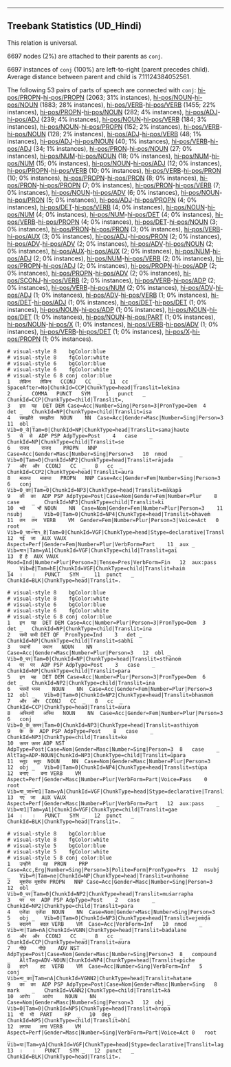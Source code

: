 

--------------------------------------------------------------------------------

## Treebank Statistics (UD_Hindi)

This relation is universal.

6697 nodes (2%) are attached to their parents as `conj`.

6697 instances of `conj` (100%) are left-to-right (parent precedes child).
Average distance between parent and child is 7.11124384052561.

The following 53 pairs of parts of speech are connected with `conj`: [hi-pos/PROPN]()-[hi-pos/PROPN]() (2063; 31% instances), [hi-pos/NOUN]()-[hi-pos/NOUN]() (1883; 28% instances), [hi-pos/VERB]()-[hi-pos/VERB]() (1455; 22% instances), [hi-pos/PROPN]()-[hi-pos/NOUN]() (282; 4% instances), [hi-pos/ADJ]()-[hi-pos/ADJ]() (239; 4% instances), [hi-pos/NOUN]()-[hi-pos/VERB]() (184; 3% instances), [hi-pos/NOUN]()-[hi-pos/PROPN]() (152; 2% instances), [hi-pos/VERB]()-[hi-pos/NOUN]() (128; 2% instances), [hi-pos/ADJ]()-[hi-pos/VERB]() (48; 1% instances), [hi-pos/ADJ]()-[hi-pos/NOUN]() (40; 1% instances), [hi-pos/VERB]()-[hi-pos/ADJ]() (34; 1% instances), [hi-pos/PRON]()-[hi-pos/NOUN]() (27; 0% instances), [hi-pos/NUM]()-[hi-pos/NOUN]() (18; 0% instances), [hi-pos/NUM]()-[hi-pos/NUM]() (15; 0% instances), [hi-pos/NOUN]()-[hi-pos/ADJ]() (12; 0% instances), [hi-pos/PROPN]()-[hi-pos/VERB]() (10; 0% instances), [hi-pos/VERB]()-[hi-pos/PRON]() (10; 0% instances), [hi-pos/PROPN]()-[hi-pos/PRON]() (8; 0% instances), [hi-pos/PRON]()-[hi-pos/PROPN]() (7; 0% instances), [hi-pos/PRON]()-[hi-pos/VERB]() (7; 0% instances), [hi-pos/NOUN]()-[hi-pos/ADV]() (6; 0% instances), [hi-pos/NOUN]()-[hi-pos/PRON]() (5; 0% instances), [hi-pos/ADJ]()-[hi-pos/PROPN]() (4; 0% instances), [hi-pos/DET]()-[hi-pos/VERB]() (4; 0% instances), [hi-pos/NOUN]()-[hi-pos/NUM]() (4; 0% instances), [hi-pos/NUM]()-[hi-pos/DET]() (4; 0% instances), [hi-pos/VERB]()-[hi-pos/PROPN]() (4; 0% instances), [hi-pos/DET]()-[hi-pos/NOUN]() (3; 0% instances), [hi-pos/PRON]()-[hi-pos/PRON]() (3; 0% instances), [hi-pos/VERB]()-[hi-pos/AUX]() (3; 0% instances), [hi-pos/ADJ]()-[hi-pos/PRON]() (2; 0% instances), [hi-pos/ADV]()-[hi-pos/ADV]() (2; 0% instances), [hi-pos/ADV]()-[hi-pos/NOUN]() (2; 0% instances), [hi-pos/AUX]()-[hi-pos/AUX]() (2; 0% instances), [hi-pos/NUM]()-[hi-pos/ADJ]() (2; 0% instances), [hi-pos/NUM]()-[hi-pos/VERB]() (2; 0% instances), [hi-pos/PROPN]()-[hi-pos/ADJ]() (2; 0% instances), [hi-pos/PROPN]()-[hi-pos/ADP]() (2; 0% instances), [hi-pos/PROPN]()-[hi-pos/ADV]() (2; 0% instances), [hi-pos/SCONJ]()-[hi-pos/VERB]() (2; 0% instances), [hi-pos/VERB]()-[hi-pos/ADP]() (2; 0% instances), [hi-pos/VERB]()-[hi-pos/NUM]() (2; 0% instances), [hi-pos/ADV]()-[hi-pos/ADJ]() (1; 0% instances), [hi-pos/ADV]()-[hi-pos/VERB]() (1; 0% instances), [hi-pos/DET]()-[hi-pos/ADJ]() (1; 0% instances), [hi-pos/DET]()-[hi-pos/DET]() (1; 0% instances), [hi-pos/NOUN]()-[hi-pos/ADP]() (1; 0% instances), [hi-pos/NOUN]()-[hi-pos/DET]() (1; 0% instances), [hi-pos/NOUN]()-[hi-pos/PART]() (1; 0% instances), [hi-pos/NOUN]()-[hi-pos/X]() (1; 0% instances), [hi-pos/VERB]()-[hi-pos/ADV]() (1; 0% instances), [hi-pos/VERB]()-[hi-pos/DET]() (1; 0% instances), [hi-pos/X]()-[hi-pos/PROPN]() (1; 0% instances).


~~~ conllu
# visual-style 8	bgColor:blue
# visual-style 8	fgColor:white
# visual-style 6	bgColor:blue
# visual-style 6	fgColor:white
# visual-style 6 8 conj	color:blue
1	लेकिन	लेकिन	CCONJ	CC	_	11	cc	_	SpaceAfter=No|ChunkId=CCP|ChunkType=head|Translit=lekina
2	,	COMMA	PUNCT	SYM	_	1	punct	_	ChunkId=CCP|ChunkType=child|Translit=,
3	इस	यह	DET	DEM	Case=Acc|Number=Sing|Person=3|PronType=Dem	4	det	_	ChunkId=NP|ChunkType=child|Translit=isa
4	समझौते	समझौता	NOUN	NN	Case=Acc|Gender=Masc|Number=Sing|Person=3	11	obl	_	Vib=0_से|Tam=0|ChunkId=NP|ChunkType=head|Translit=samajhaute
5	से	से	ADP	PSP	AdpType=Post	4	case	_	ChunkId=NP|ChunkType=child|Translit=se
6	राजद	राजद	PROPN	NNP	Case=Acc|Gender=Masc|Number=Sing|Person=3	10	nmod	_	Vib=0|Tam=0|ChunkId=NP2|ChunkType=head|Translit=rājada
7	और	और	CCONJ	CC	_	8	cc	_	ChunkId=CCP2|ChunkType=head|Translit=aura
8	माकपा	माकपा	PROPN	NNP	Case=Acc|Gender=Fem|Number=Sing|Person=3	6	conj	_	Vib=0_का|Tam=0|ChunkId=NP3|ChunkType=head|Translit=mākapā
9	की	का	ADP	PSP	AdpType=Post|Case=Nom|Gender=Fem|Number=Plur	8	case	_	ChunkId=NP3|ChunkType=child|Translit=kī
10	भवें	भौं	NOUN	NN	Case=Nom|Gender=Fem|Number=Plur|Person=3	11	nsubj	_	Vib=0|Tam=0|ChunkId=NP4|ChunkType=head|Translit=bhaveṁ
11	तन	तन	VERB	VM	Gender=Fem|Number=Plur|Person=3|Voice=Act	0	root	_	Vib=0_जा+या१_है|Tam=0|ChunkId=VGF|ChunkType=head|Stype=declarative|Translit=tana
12	गई	जा	AUX	VAUX	Aspect=Perf|Gender=Fem|Number=Plur|VerbForm=Part	11	aux	_	Vib=या१|Tam=yA1|ChunkId=VGF|ChunkType=child|Translit=gaī
13	हैं	है	AUX	VAUX	Mood=Ind|Number=Plur|Person=3|Tense=Pres|VerbForm=Fin	12	aux:pass	_	Vib=है|Tam=hE|ChunkId=VGF|ChunkType=child|Translit=haiṁ
14	।	।	PUNCT	SYM	_	11	punct	_	ChunkId=BLK|ChunkType=head|Translit=.

~~~


~~~ conllu
# visual-style 8	bgColor:blue
# visual-style 8	fgColor:white
# visual-style 6	bgColor:blue
# visual-style 6	fgColor:white
# visual-style 6 8 conj	color:blue
1	इन	यह	DET	DEM	Case=Acc|Number=Plur|Person=3|PronType=Dem	3	det	_	ChunkId=NP|ChunkType=child|Translit=ina
2	सभी	सभी	DET	QF	PronType=Ind	3	det	_	ChunkId=NP|ChunkType=child|Translit=sabhī
3	स्‍थानों	स्थान	NOUN	NN	Case=Acc|Gender=Masc|Number=Plur|Person=3	12	obl	_	Vib=0_पर|Tam=0|ChunkId=NP|ChunkType=head|Translit=sthānoṁ
4	पर	पर	ADP	PSP	AdpType=Post	3	case	_	ChunkId=NP|ChunkType=child|Translit=para
5	इन	यह	DET	DEM	Case=Acc|Number=Plur|Person=3|PronType=Dem	6	det	_	ChunkId=NP2|ChunkType=child|Translit=ina
6	भस्‍मों	भस्म	NOUN	NN	Case=Acc|Gender=Fem|Number=Plur|Person=3	12	obl	_	Vib=0|Tam=0|ChunkId=NP2|ChunkType=head|Translit=bhasmoṁ
7	और	और	CCONJ	CC	_	8	cc	_	ChunkId=CCP|ChunkType=head|Translit=aura
8	अस्‍थियों	अस्थि	NOUN	NN	Case=Acc|Gender=Fem|Number=Plur|Person=3	6	conj	_	Vib=0_के_ऊपर|Tam=0|ChunkId=NP3|ChunkType=head|Translit=asthiyoṁ
9	के	के	ADP	PSP	AdpType=Post	8	case	_	ChunkId=NP3|ChunkType=child|Translit=ke
10	ऊपर	ऊपर	ADP	NST	AdpType=Post|Case=Nom|Gender=Masc|Number=Sing|Person=3	8	case	_	AltTag=ADP-NOUN|ChunkId=NP3|ChunkType=child|Translit=ūpara
11	स्‍तूप	स्‍तूप	NOUN	NN	Case=Nom|Gender=Masc|Number=Plur|Person=3	12	obj	_	Vib=0|Tam=0|ChunkId=NP4|ChunkType=head|Translit=stūpa
12	बनाए	बना	VERB	VM	Aspect=Perf|Gender=Masc|Number=Plur|VerbForm=Part|Voice=Pass	0	root	_	Vib=या_जा+या1|Tam=yA|ChunkId=VGF|ChunkType=head|Stype=declarative|Translit=banāe
13	गए	जा	AUX	VAUX	Aspect=Perf|Gender=Masc|Number=Plur|VerbForm=Part	12	aux:pass	_	Vib=या1|Tam=yA1|ChunkId=VGF|ChunkType=child|Translit=gae
14	।	।	PUNCT	SYM	_	12	punct	_	ChunkId=BLK|ChunkType=head|Translit=.

~~~


~~~ conllu
# visual-style 8	bgColor:blue
# visual-style 8	fgColor:white
# visual-style 5	bgColor:blue
# visual-style 5	fgColor:white
# visual-style 5 8 conj	color:blue
1	उन्होंने	वह	PRON	PRP	Case=Acc,Erg|Number=Sing|Person=3|Polite=Form|PronType=Prs	12	nsubj	_	Vib=ने|Tam=ne|ChunkId=NP|ChunkType=head|Translit=unhoṁne
2	मुशर्रफ	मुशर्रफ	PROPN	NNP	Case=Acc|Gender=Masc|Number=Sing|Person=3	12	obl	_	Vib=0_पर|Tam=0|ChunkId=NP2|ChunkType=head|Translit=muśarrapha
3	पर	पर	ADP	PSP	AdpType=Post	2	case	_	ChunkId=NP2|ChunkType=child|Translit=para
4	एजेंडा	एजेंडा	NOUN	NN	Case=Nom|Gender=Masc|Number=Sing|Person=3	5	obj	_	Vib=0|Tam=0|ChunkId=NP3|ChunkType=head|Translit=ejeṁḍā
5	बदलने	बदल	VERB	VM	Case=Acc|VerbForm=Inf	10	nmod	_	Vib=ना|Tam=nA|ChunkId=VGNN|ChunkType=head|Translit=badalane
6	और	और	CCONJ	CC	_	8	cc	_	ChunkId=CCP|ChunkType=head|Translit=aura
7	पीछे	पीछे	ADV	NST	AdpType=Post|Case=Nom|Gender=Masc|Number=Sing|Person=3	8	compound	_	AltTag=ADV-NOUN|ChunkId=NP4|ChunkType=head|Translit=pīche
8	हटने	हट	VERB	VM	Case=Acc|Number=Sing|VerbForm=Inf	5	conj	_	Vib=ना_का|Tam=nA|ChunkId=VGNN2|ChunkType=head|Translit=haṭane
9	का	का	ADP	PSP	AdpType=Post|Case=Nom|Gender=Masc|Number=Sing	8	mark	_	ChunkId=VGNN2|ChunkType=child|Translit=kā
10	आरोप	आरोप	NOUN	NN	Case=Nom|Gender=Masc|Number=Sing|Person=3	12	obj	_	Vib=0|Tam=0|ChunkId=NP5|ChunkType=head|Translit=āropa
11	भी	भी	PART	RP	_	10	dep	_	ChunkId=NP5|ChunkType=child|Translit=bhī
12	लगाया	लगा	VERB	VM	Aspect=Perf|Gender=Masc|Number=Sing|VerbForm=Part|Voice=Act	0	root	_	Vib=या|Tam=yA|ChunkId=VGF|ChunkType=head|Stype=declarative|Translit=lagāyā
13	।	।	PUNCT	SYM	_	12	punct	_	ChunkId=BLK|ChunkType=head|Translit=.

~~~



